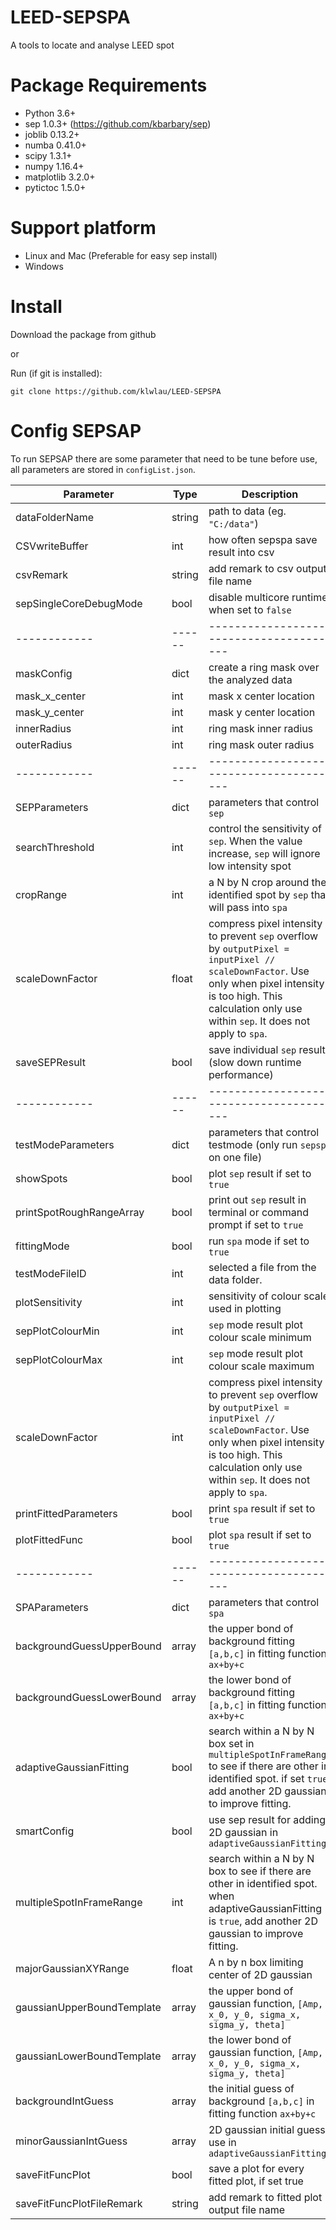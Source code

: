 # LEED-SEPSPA
A tools to locate and analyse LEED spot

# Package Requirements
- Python 3.6+
- sep 1.0.3+ (https://github.com/kbarbary/sep)
- joblib 0.13.2+
- numba 0.41.0+
- scipy 1.3.1+
- numpy 1.16.4+
- matplotlib 3.2.0+
- pytictoc 1.5.0+

# Support platform
- Linux and Mac (Preferable for easy sep install)
- Windows

# Install
Download the package from github

or

Run (if git is installed):
```
git clone https://github.com/klwlau/LEED-SEPSPA
```

# Config SEPSAP 
To run SEPSAP there are some parameter that need to be tune before use, all parameters are stored in `configList.json`.

Parameter | Type | Description
------------ | -------------| -------------
dataFolderName | string | path to data (eg. `"C:/data"`)
CSVwriteBuffer | int | how often sepspa save result into csv 
csvRemark | string |add remark to csv output file name
sepSingleCoreDebugMode | bool| disable multicore runtime when set to `false`
------------ | ------| ---------------------------------------
maskConfig|dict| create a ring mask over the analyzed data
mask_x_center|int| mask x center location
mask_y_center|int| mask y center location
innerRadius|int| ring mask inner radius
outerRadius|int| ring mask outer radius
------------ | ------| ---------------------------------------
SEPParameters| dict| parameters that control `sep`
searchThreshold|int| control the sensitivity of `sep`. When the value increase, `sep` will ignore low intensity spot  
cropRange|int| a N by N crop around the identified spot by `sep` that will pass into `spa` 
scaleDownFactor|float| compress pixel intensity to prevent `sep` overflow by `outputPixel = inputPixel // scaleDownFactor`. Use only when pixel intensity is too high. This calculation only use within `sep`. It does not apply to `spa`.
saveSEPResult|bool| save individual `sep` result. (slow down runtime performance)
------------ | ------| ---------------------------------------
testModeParameters | dict| parameters that control testmode (only run `sepspa` on one file)
showSpots|bool|plot `sep` result if set to `true`
printSpotRoughRangeArray|bool|print out `sep` result in terminal or command prompt if set to `true`
fittingMode|bool| run `spa` mode if set to `true`
testModeFileID|int| selected a file from the data folder. 
plotSensitivity|int| sensitivity of colour scale used in plotting
sepPlotColourMin|int| `sep` mode result plot colour scale minimum
sepPlotColourMax|int|`sep` mode result plot colour scale maximum 
scaleDownFactor|int| compress pixel intensity to prevent `sep` overflow by `outputPixel = inputPixel // scaleDownFactor`. Use only when pixel intensity is too high. This calculation only use within `sep`. It does not apply to `spa`.
printFittedParameters|bool|print `spa` result if set to `true`
plotFittedFunc|bool|plot `spa` result if set to `true`
------------ | ------| ---------------------------------------
SPAParameters|dict|parameters that control `spa`
backgroundGuessUpperBound|array|the upper bond of background fitting `[a,b,c]` in fitting function `ax+by+c` 
backgroundGuessLowerBound|array|the lower bond of background fitting `[a,b,c]` in fitting function `ax+by+c`
adaptiveGaussianFitting|bool| search within a N by N box set in `multipleSpotInFrameRange` to see if there are other in identified spot. if set `true`, add another 2D gaussian to improve fitting.
smartConfig|bool| use sep result for adding 2D gaussian in `adaptiveGaussianFitting`
multipleSpotInFrameRange|int| search within a N by N box to see if there are other in identified spot. when adaptiveGaussianFitting is `true`, add another 2D gaussian to improve fitting.
majorGaussianXYRange|float| A n by n box limiting center of 2D gaussian
gaussianUpperBoundTemplate|array|the upper bond of gaussian function, `[Amp, x_0, y_0, sigma_x, sigma_y, theta]` 
gaussianLowerBoundTemplate|array| the lower bond of gaussian function, `[Amp, x_0, y_0, sigma_x, sigma_y, theta]`
backgroundIntGuess|array| the initial guess of background `[a,b,c]` in fitting function `ax+by+c`
minorGaussianIntGuess|array| 2D gaussian initial guess use in `adaptiveGaussianFitting`
saveFitFuncPlot|bool| save a plot for every fitted plot, if set true
saveFitFuncPlotFileRemark|string| add remark to fitted plot output file name





